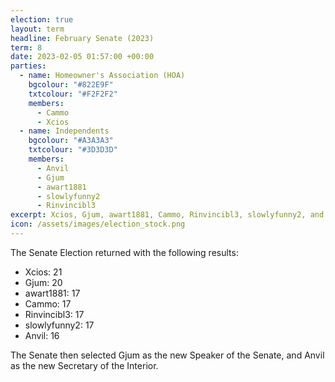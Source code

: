 ```yaml
---
election: true
layout: term
headline: February Senate (2023)
term: 8
date: 2023-02-05 01:57:00 +00:00
parties:
  - name: Homeowner's Association (HOA)
    bgcolour: "#822E9F"
    txtcolour: "#F2F2F2"
    members:
      - Cammo
      - Xcios
  - name: Independents
    bgcolour: "#A3A3A3"
    txtcolour: "#3D3D3D"
    members:
      - Anvil
      - Gjum
      - awart1881
      - slowlyfunny2
      - Rinvincibl3
excerpt: Xcios, Gjum, awart1881, Cammo, Rinvincibl3, slowlyfunny2, and Anvil elected to the Senate.
icon: /assets/images/election_stock.png
---
```

The Senate Election returned with the following results:

- Xcios: 21
- Gjum: 20
- awart1881: 17
- Cammo: 17
- Rinvincibl3: 17
- slowlyfunny2: 17
- Anvil: 16

The Senate then selected Gjum as the new Speaker of the Senate, and Anvil as the new Secretary of the Interior.

